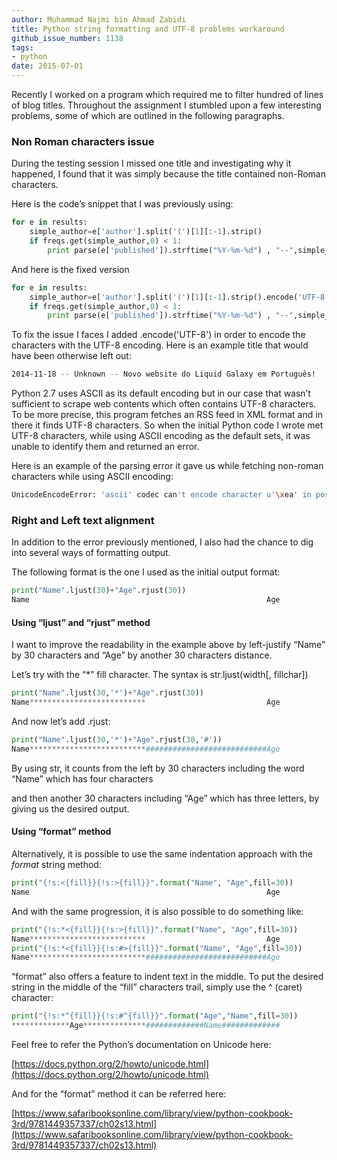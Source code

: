 ```yaml
---
author: Muhammad Najmi bin Ahmad Zabidi
title: Python string formatting and UTF-8 problems workaround
github_issue_number: 1138
tags:
- python
date: 2015-07-01
---
```


Recently I worked on a program which required me to filter hundred of lines of blog titles. Throughout the assignment I stumbled upon a few interesting problems, some of which are outlined in the following paragraphs. 

### Non Roman characters issue

During the testing session I missed one title and investigating why it happened, I found that it was simply because the title contained non-Roman characters.

Here is the code’s snippet that I was previously using:

```python
for e in results:                                                                                                                        
    simple_author=e['author'].split('(')[1][:-1].strip()                                                             
    if freqs.get(simple_author,0) < 1:                                                                                               
        print parse(e['published']).strftime("%Y-%m-%d") , "--",simple_author, "--", e['title']
```

And here is the fixed version

```python
for e in results:                                                                                                                        
    simple_author=e['author'].split('(')[1][:-1].strip().encode('UTF-8')                                                             
    if freqs.get(simple_author,0) < 1:                                                                                               
        print parse(e['published']).strftime("%Y-%m-%d") , "--",simple_author, "--", e['title'].encode('UTF-8') 
```

To fix the issue I faces I added .encode('UTF-8') in order to encode the characters with the UTF-8 encoding. Here is an example title that would have been otherwise left out:

```bash
2014-11-18 -- Unknown -- Novo website do Liquid Galaxy em Português!
```

Python 2.7 uses ASCII as its default encoding but in our case that wasn’t sufficient to scrape web contents which often contains UTF-8 characters. To be more precise, this program fetches an RSS feed in XML format and in there it finds UTF-8 characters. So when the initial Python code I wrote met UTF-8 characters, while using ASCII encoding as the default sets, it was unable to identify them and returned an error.

Here is an example of the parsing error it gave us while fetching non-roman characters while using ASCII encoding:

```bash
UnicodeEncodeError: 'ascii' codec can't encode character u'\xea' in position 40: ordinal not in range(128)
```

### Right and Left text alignment

In addition to the error previously mentioned, I also had the chance to dig into several ways of formatting output.

The following format is the one I used as the initial output format:

```python
print("Name".ljust(30)+"Age".rjust(30))
Name                                                     Age
```

#### Using “ljust” and “rjust” method

I want to improve the readability in the example above by left-justify “Name” by 30 characters and “Age” by another 30 characters distance.

Let’s try with the “*” fill character. The syntax is str.ljust(width[, fillchar])

```python
print("Name".ljust(30,'*')+"Age".rjust(30))
Name**************************                           Age
```

And now let’s add .rjust:

```python
print("Name".ljust(30,'*')+"Age".rjust(30,'#'))
Name**************************###########################Age
```

By using str, it counts from the left by 30 characters including the word “Name” which has four characters

and then another 30 characters including “Age” which has three letters, by giving us the desired output.

#### Using “format” method

Alternatively, it is possible to use the same indentation approach with the *format* string method:

```python
print("{!s:<{fill}}{!s:>{fill}}".format("Name", "Age",fill=30))
Name                                                     Age
```

And with the same progression, it is also possible to do something like:

```python
print("{!s:*<{fill}}{!s:>{fill}}".format("Name", "Age",fill=30))
Name**************************                           Age
print("{!s:*<{fill}}{!s:#>{fill}}".format("Name", "Age",fill=30))
Name**************************###########################Age
```

“format” also offers a feature to indent text in the middle. To put the desired string in the middle of the “fill” characters trail, simply use the ^ (caret) character:

```python
print("{!s:*^{fill}}{!s:#^{fill}}".format("Age","Name",fill=30))
*************Age**************#############Name#############
```

Feel free to refer the Python’s documentation on Unicode here:

[https://docs.python.org/2/howto/unicode.html](https://docs.python.org/2/howto/unicode.html)

And for the “format” method it can be referred here:

[https://www.safaribooksonline.com/library/view/python-cookbook-3rd/9781449357337/ch02s13.html](https://www.safaribooksonline.com/library/view/python-cookbook-3rd/9781449357337/ch02s13.html)

